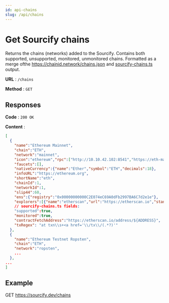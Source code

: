 ```yaml
---
id: api-chains
slug: /api/chains
---
```


# Get Sourcify chains

Returns the chains (networks) added to the Sourcify. Contains both supported, unsupported, monitored, unmonitored chains. Formatted as a merge ofthe https://chainid.network/chains.json and [sourcify-chains.ts](https://github.com/ethereum/sourcify/blob/master/services/core/src/sourcify-chains.ts) output.

**URL** : `/chains`

**Method** : `GET`

## Responses

**Code** : `200 OK`

**Content** :

```json
[
  {
    "name":"Ethereum Mainnet",
    "chain":"ETH",
    "network":"mainnet",
    "icon":"ethereum","rpc":["http://10.10.42.102:8541","https://eth-mainnet.alchemyapi.io/v2/uVKT9HTDecBZGdlgmxin4Urp6sNr-pN8"],
    "faucets":[],
    "nativeCurrency":{"name":"Ether","symbol":"ETH","decimals":18},
    "infoURL":"https://ethereum.org",
    "shortName":"eth",
    "chainId":1,
    "networkId":1,
    "slip44":60,
    "ens":{"registry":"0x00000000000C2E074eC69A0dFb2997BA6C7d2e1e"},
    "explorers":[{"name":"etherscan","url":"https://etherscan.io","standard":"EIP3091"}],
    // sourcify-chains.ts fields:
    "supported":true,
    "monitored":true,
    "contractFetchAddress":"https://etherscan.io/address/${ADDRESS}",
    "txRegex": "at txn\\s+<a href='\\/tx\\/(.*?)'"
  },
  {
    "name":"Ethereum Testnet Ropsten",
    "chain":"ETH",
    "network":"ropsten",
    ...
  },
...
]
```

## Example

GET https://sourcify.dev/chains
